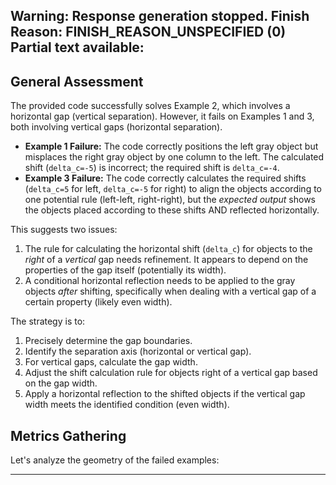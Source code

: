 Warning: Response generation stopped. Finish Reason: FINISH_REASON_UNSPECIFIED (0)
Partial text available:
---
## General Assessment

The provided code successfully solves Example 2, which involves a horizontal gap (vertical separation). However, it fails on Examples 1 and 3, both involving vertical gaps (horizontal separation).

*   **Example 1 Failure:** The code correctly positions the left gray object but misplaces the right gray object by one column to the left. The calculated shift (`delta_c=-5`) is incorrect; the required shift is `delta_c=-4`.
*   **Example 3 Failure:** The code correctly calculates the required shifts (`delta_c=5` for left, `delta_c=-5` for right) to align the objects according to one potential rule (left-left, right-right), but the *expected output* shows the objects placed according to these shifts AND reflected horizontally.

This suggests two issues:
1.  The rule for calculating the horizontal shift (`delta_c`) for objects to the *right* of a *vertical* gap needs refinement. It appears to depend on the properties of the gap itself (potentially its width).
2.  A conditional horizontal reflection needs to be applied to the gray objects *after* shifting, specifically when dealing with a vertical gap of a certain property (likely even width).

The strategy is to:
1.  Precisely determine the gap boundaries.
2.  Identify the separation axis (horizontal or vertical gap).
3.  For vertical gaps, calculate the gap width.
4.  Adjust the shift calculation rule for objects right of a vertical gap based on the gap width.
5.  Apply a horizontal reflection to the shifted objects if the vertical gap width meets the identified condition (even width).

## Metrics Gathering

Let's analyze the geometry of the failed examples:


---
